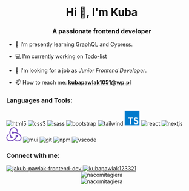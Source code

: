 <h1 align="center">Hi 👋, I'm Kuba</h1>
<h3 align="center">A passionate frontend developer</h3>

- 🌱 I’m presently learning [GraphQL](https://graphql.org) and
[Cypress](https://docs.cypress.io/guides/overview/why-cypress).

- 💻 I'm currently working on [Todo-list](https://github.com/NacomiTagiera/To-do-list)

- 🔎 I'm looking for a job as _Junior Frontend Developer_.

- 📫 How to reach me: **kubapawlak1051@wp.pl**

<h3>Languages and Tools:</h3>
<div>
  <img src="https://cdn.jsdelivr.net/gh/devicons/devicon/icons/html5/html5-original.svg" alt="html5" width="40"
    height="40" />
  <img src="https://cdn.jsdelivr.net/gh/devicons/devicon/icons/css3/css3-original.svg" alt="css3" width="40"
    height="40" />
  <img src="https://cdn.jsdelivr.net/gh/devicons/devicon/icons/sass/sass-original.svg" alt="sass" width="40"
    height="40" />
  <img src="https://cdn.jsdelivr.net/gh/devicons/devicon/icons/bootstrap/bootstrap-plain.svg" alt="bootstrap" width="40"
    height="40" />
  <img src="https://cdn.jsdelivr.net/gh/devicons/devicon/icons/tailwindcss/tailwindcss-plain.svg" alt="tailwind"
    width="40" height="40" />
  <img src="https://raw.githubusercontent.com/devicons/devicon/master/icons/typescript/typescript-original.svg"
    alt="typescript" width="40" height="40" />
  <img src="https://cdn.jsdelivr.net/gh/devicons/devicon/icons/react/react-original.svg" alt="react" width="40"
    height="40" />
  <img src="https://cdn.jsdelivr.net/gh/devicons/devicon/icons/nextjs/nextjs-original.svg" alt="nextjs" width="40"
    height="40" />
  <img src="https://raw.githubusercontent.com/devicons/devicon/master/icons/redux/redux-original.svg" alt="redux"
    width="40" height="40" />
  <img src="https://cdn.jsdelivr.net/gh/devicons/devicon/icons/materialui/materialui-original.svg" alt="mui" width="40"
    height="40" />  
  <img src="https://www.vectorlogo.zone/logos/git-scm/git-scm-icon.svg" alt="git" width="40" height="40" />
  <img src="https://cdn.jsdelivr.net/gh/devicons/devicon/icons/npm/npm-original-wordmark.svg" alt="npm" width="40"
    height="40" />
  <img src="https://cdn.jsdelivr.net/gh/devicons/devicon/icons/vscode/vscode-original.svg" alt="vscode" width="40"
    height="40" />
</div>

<h3>Connect with me:</h3>
<div>
  <a href="https://linkedin.com/in/jakub-pawlak-frontend-dev" target="blank">
    <img
      src="https://raw.githubusercontent.com/rahuldkjain/github-profile-readme-generator/master/src/images/icons/Social/linked-in-alt.svg"
      alt="jakub-pawlak-frontend-dev" height="30" width="40" />
  </a>
  <a href="https://fb.com/kubapawlak123321" target="blank">
    <img
      src="https://raw.githubusercontent.com/rahuldkjain/github-profile-readme-generator/master/src/images/icons/Social/facebook.svg"
      alt="kubapawlak123321" height="30" width="40" />
  </a>
</div>
<div align="center">
  <img
    src="https://github-readme-stats.vercel.app/api/top-langs?username=nacomitagiera&show_icons=true&locale=en&layout=compact"
    alt="nacomitagiera" />
</div>
<div align="center">
  <img src="https://github-readme-streak-stats.herokuapp.com/?user=nacomitagiera&theme=dark" alt="nacomitagiera" />
</div>
